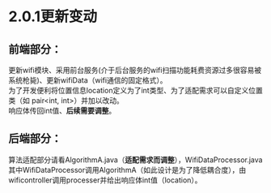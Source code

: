 # 2.0.1更新变动

## 前端部分：

更新wifi模块、采用前台服务(介于后台服务的wifi扫描功能耗费资源过多很容易被系统枪毙)、更新wifiData（wifi通信的固定格式）。  
为了开发便利将位置信息location定义为了int类型、为了适配需求可以自定义位置类（如 pair<int, int>）并加以改动。  
响应体传回int值、**后续需要调整**。

## 后端部分：

算法适配部分请看AlgorithmA.java（**适配需求而调整**），WifiDataProcessor.java  
其中WifiDataProcessor调用AlgorithmA（如此设计是为了降低耦合度），由wificontroller调用processer并给出响应体int值（location）。




